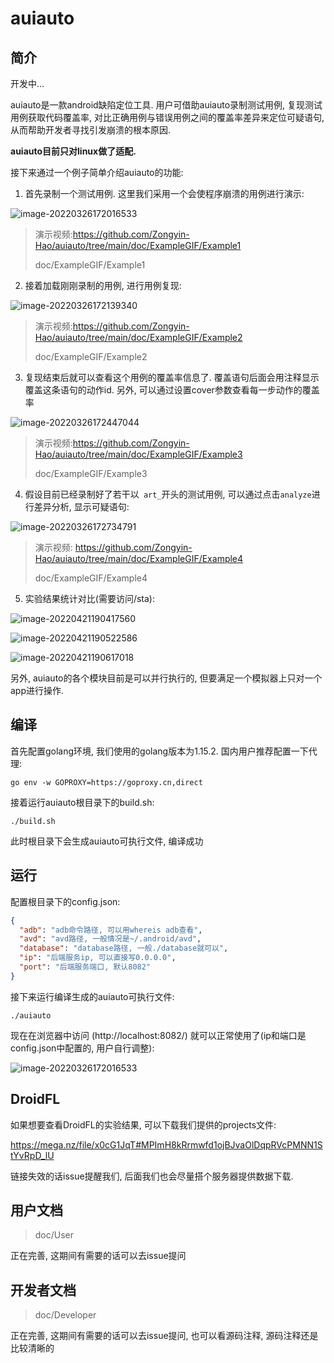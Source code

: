 # auiauto

## 简介

开发中...

auiauto是一款android缺陷定位工具. 用户可借助auiauto录制测试用例, 复现测试用例获取代码覆盖率, 对比正确用例与错误用例之间的覆盖率差异来定位可疑语句, 从而帮助开发者寻找引发崩溃的根本原因. 

**auiauto目前只对linux做了适配.**

接下来通过一个例子简单介绍auiauto的功能:

1. 首先录制一个测试用例. 这里我们采用一个会使程序崩溃的用例进行演示:

![image-20220326172016533](README.assets/image-20220326172016533.png)

> 演示视频:https://github.com/Zongyin-Hao/auiauto/tree/main/doc/ExampleGIF/Example1
>
> doc/ExampleGIF/Example1

2. 接着加载刚刚录制的用例, 进行用例复现:

![image-20220326172139340](README.assets/image-20220326172139340.png)

> 演示视频:https://github.com/Zongyin-Hao/auiauto/tree/main/doc/ExampleGIF/Example2
>
> doc/ExampleGIF/Example2

3. 复现结束后就可以查看这个用例的覆盖率信息了. 覆盖语句后面会用注释显示覆盖这条语句的动作id. 另外, 可以通过设置cover参数查看每一步动作的覆盖率

![image-20220326172447044](README.assets/image-20220326172447044.png)

> 演示视频:https://github.com/Zongyin-Hao/auiauto/tree/main/doc/ExampleGIF/Example3
>
> doc/ExampleGIF/Example3

4. 假设目前已经录制好了若干以` art_`开头的测试用例, 可以通过点击`analyze`进行差异分析, 显示可疑语句:

![image-20220326172734791](README.assets/image-20220326172734791.png)

> 演示视频: https://github.com/Zongyin-Hao/auiauto/tree/main/doc/ExampleGIF/Example4
>
> doc/ExampleGIF/Example4

5. 实验结果统计对比(需要访问/sta):

![image-20220421190417560](README.assets/image-20220421190417560.png)

![image-20220421190522586](README.assets/image-20220421190522586.png)

![image-20220421190617018](README.assets/image-20220421190617018.png)

另外, auiauto的各个模块目前是可以并行执行的, 但要满足一个模拟器上只对一个app进行操作.

## 编译

首先配置golang环境, 我们使用的golang版本为1.15.2. 国内用户推荐配置一下代理:

```
go env -w GOPROXY=https://goproxy.cn,direct
```

接着运行auiauto根目录下的build.sh:

```
./build.sh
```

此时根目录下会生成auiauto可执行文件, 编译成功

## 运行

配置根目录下的config.json:

```json
{
  "adb": "adb命令路径, 可以用whereis adb查看",
  "avd": "avd路径, 一般情况是~/.android/avd",
  "database": "database路径, 一般./database就可以",
  "ip": "后端服务ip, 可以直接写0.0.0.0",
  "port": "后端服务端口, 默认8082"
}
```

接下来运行编译生成的auiauto可执行文件:

```
./auiauto
```

现在在浏览器中访问 (http://localhost:8082/) 就可以正常使用了(ip和端口是config.json中配置的, 用户自行调整):

![image-20220326172016533](README.assets/image-20220326172016533.png)

## DroidFL

如果想要查看DroidFL的实验结果, 可以下载我们提供的projects文件:

https://mega.nz/file/x0cG1JqT#MPImH8kRrmwfd1ojBJvaOlDqpRVcPMNN1StYvRpD_lU

链接失效的话issue提醒我们, 后面我们也会尽量搭个服务器提供数据下载.

## 用户文档

> doc/User

正在完善, 这期间有需要的话可以去issue提问

## 开发者文档

> doc/Developer

正在完善, 这期间有需要的话可以去issue提问, 也可以看源码注释, 源码注释还是比较清晰的
